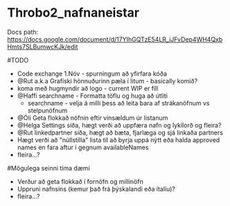 # Throbo2_nafnaneistar
 
Docs path:
https://docs.google.com/document/d/17YIhGQTzE54LR_iJFvDep4WH4QxbHmts7SLBumwcKJk/edit


#TODO
* Code exchange 1.Nóv - spurningum að yfirfara kóða 
* @Rut a.k.a Grafíski hönnuðurinn pæla í litum - basically komið?
* koma með hugmyndir að logo - current WIP er fíll
* @Haffi searchname -  Formatta töflu og huga að útliti <br/>
  * searchname - velja á milli þess að leita bara af strákanöfnum vs stelpunöfnum
* @Óli Geta flokkað nöfnin eftir vinsældum úr listanum
* @Helga Settings síða, hægt verði að uppfæra nafn og lykilorð og fleira?
* @Rut linkedpartner síða, hægt að bæta, fjarlæga og sjá linkaða partners
* Hægt verði að "núllstilla" lista til að byrja uppá nýtt eða halda approved names en fara aftur í gegnum availableNames
* fleira...?

#Mögulega seinni tíma dæmi
* Verður að geta flokkað í fornöfn og millinöfn
* Uppruni nafnsins (kemur það frá þýskalandi eða ítalíu)?
* fleira...?
